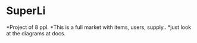 # SuperLi
*Project of 8 ppl.
*This is a full market with items, users, supply..
*just look at the diagrams at docs.

